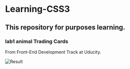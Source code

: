# Learning-CSS3
## This repository for purposes learning.

### lab1 animal Trading Cards
From Front-End Development Track at Uducity.

![Result](https://user-images.githubusercontent.com/47188673/90963644-cbf2ef80-e4b9-11ea-8b34-5ce7a14d94b5.PNG)
